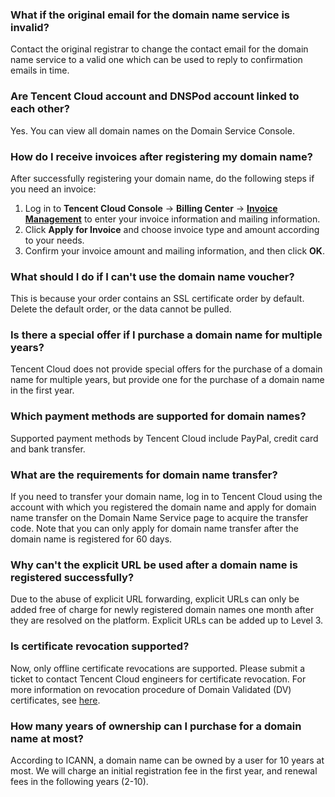 ### What if the original email for the domain name service is invalid?
Contact the original registrar to change the contact email for the domain name service to a valid one which can be used to reply to confirmation emails in time.

### Are Tencent Cloud account and DNSPod account linked to each other?
Yes. You can view all domain names on the Domain Service Console.

### How do I receive invoices after registering my domain name?
After successfully registering your domain name, do the following steps if you need an invoice:
1. Log in to **Tencent Cloud Console** -> **Billing Center** -> [**Invoice Management**](https://console.cloud.tencent.com/account/invoice) to enter your invoice information and mailing information.
2. Click **Apply for Invoice** and choose invoice type and amount according to your needs.
3. Confirm your invoice amount and mailing information, and then click **OK**.

### What should I do if I can't use the domain name voucher?
This is because your order contains an SSL certificate order by default. Delete the default order, or the data cannot be pulled.

### Is there a special offer if I purchase a domain name for multiple years?
Tencent Cloud does not provide special offers for the purchase of a domain name for multiple years, but provide one for the purchase of a domain name in the first year.

### Which payment methods are supported for domain names?
Supported payment methods by Tencent Cloud include PayPal, credit card and bank transfer.

### What are the requirements for domain name transfer?
If you need to transfer your domain name, log in to Tencent Cloud using the account with which you registered the domain name and apply for domain name transfer on the Domain Name Service page to acquire the transfer code. Note that you can only apply for domain name transfer after the domain name is registered for 60 days.

### Why can't the explicit URL be used after a domain name is registered successfully?
Due to the abuse of explicit URL forwarding, explicit URLs can only be added free of charge for newly registered domain names one month after they are resolved on the platform. Explicit URLs can be added up to Level 3.

### Is certificate revocation supported?
Now, only offline certificate revocations are supported. Please submit a ticket to contact Tencent Cloud engineers for certificate revocation. For more information on revocation procedure of Domain Validated (DV) certificates, see [here](https://cloud.tencent.com/document/product/400/6550).

### How many years of ownership can I purchase for a domain name at most?
According to ICANN, a domain name can be owned by a user for 10 years at most. We will charge an initial registration fee in the first year, and renewal fees in the following years (2-10).









